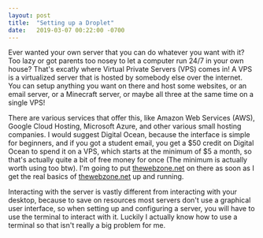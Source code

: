 ```yaml
---
layout: post
title:  "Setting up a Droplet"
date:   2019-03-07 00:22:00 -0700
---
```


Ever wanted your own server that you can do whatever you want with it? Too lazy
or got parents too nosey to let a computer run 24/7 in your own house? That's
excatly where Virtual Private Servers (VPS) comes in! A VPS is a virtualized
server that is hosted by somebody else over the internet. You can setup anything
you want on there and host some websites, or an email server, or a Minecraft
server, or maybe all three at the same time on a single VPS!

There are various services that offer this, like Amazon Web Services (AWS),
Google Cloud Hosting, Microsoft Azure, and other various small hosting companies.
I would suggest Digital Ocean, because the interface is simple for beginners, and
 if you got a student email, you get a $50 credit on Digital Ocean to spend it
on a VPS, which starts at the minimum of $5 a month, so that's actually quite a
bit of free money for once (The minimum is actually worth using too btw). I'm
going to put [thewebzone.net][1] on there as soon as I get the real basics of
[thewebzone.net][1] up and running.

Interacting with the server is vastly different from interacting with your
desktop, because to save on resources most servers don't use a graphical user
interface, so when setting up and configuring a server, you will have to use the
terminal to interact with it. Luckily I actually know how to use a terminal
so that isn't really a big problem for me.

[1]: https://thewebzone.net
